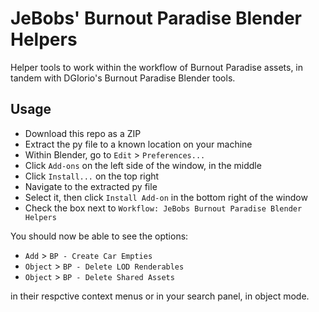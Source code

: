 # JeBobs' Burnout Paradise Blender Helpers
Helper tools to work within the workflow of Burnout Paradise assets, in tandem with DGIorio's Burnout Paradise Blender tools.

## Usage
- Download this repo as a ZIP
- Extract the py file to a known location on your machine
- Within Blender, go to `Edit` > `Preferences...`
- Click `Add-ons` on the left side of the window, in the middle
- Click `Install...` on the top right
- Navigate to the extracted py file
- Select it, then click `Install Add-on` in the bottom right of the window
- Check the box next to `Workflow: JeBobs Burnout Paradise Blender Helpers`

You should now be able to see the options:
- `Add` > `BP - Create Car Empties` 
- `Object` > `BP - Delete LOD Renderables`
- `Object` > `BP - Delete Shared Assets`

in their respctive context menus or in your search panel, in object mode.